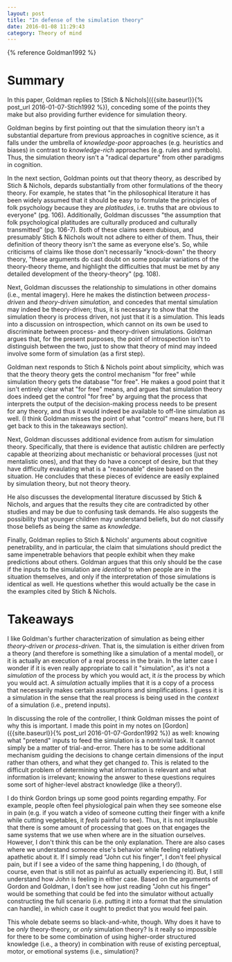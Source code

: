 ```yaml
---
layout: post
title: "In defense of the simulation theory"
date: 2016-01-08 11:29:43
category: Theory of mind
---
```


{% reference Goldman1992 %}

# Summary

In this paper, Goldman replies to [Stich & Nichols]({{site.baseurl}}{% post_url 2016-01-07-Stich1992 %}), conceding some of the points they make but also providing further evidence for simulation theory.

Goldman begins by first pointing out that the simulation theory isn't a substantial departure from previous approaches in cognitive science, as it falls under the umbrella of *knowledge-poor* approaches (e.g. heuristics and biases) in contrast to *knowledge-rich* approaches (e.g. rules and symbols). Thus, the simulation theory isn't a "radical departure" from other paradigms in cognition.

In the next section, Goldman points out that theory theory, as described by Stich & Nichols, depards substantially from other formulations of the theory theory. For example, he states that "in the philosophical literature it has been widely assumed that it should be easy to formulate the principles of folk psychology because they are *platitudes*, i.e. truths that are obvious to everyone" (pg. 106). Additionally, Goldman discusses "the assumption that folk psychological platitudes are culturally produced and culturally transmitted" (pg. 106-7). Both of these claims seem dubious, and presumably Stich & Nichols woult not adhere to either of them. Thus, their definition of theory theory isn't the same as everyone else's. So, while criticisms of claims like those don't necessarily "knock-down" the theory theory, "these arguments do cast doubt on some popular variations of the theory-theory theme, and highlight the difficulties that must be met by any detailed development of the theory-theory" (pg. 108).

Next, Goldman discusses the relationship to simulations in other domains (i.e., mental imagery). Here he makes the distinction between *process-driven* and *theory-driven simulation*, and concedes that mental simulation may indeed be theory-driven; thus, it is necessary to show that the simulation theory is process driven, not just that it is a simulation. This leads into a discussion on introspection, which cannot on its own be used to discriminate between process- and theory-driven simulations. Goldman argues that, for the present purposes, the point of introspection isn't to distinguish between the two, just to show that theory of mind may indeed involve some form of simulation (as a first step).

Goldman next responds to Stich & Nichols point about simplicity, which was that the theory theory gets the control mechanism "for free" while simulation theory gets the database "for free". He makes a good point that it isn't entirely clear what "for free" means, and argues that simulation theory does indeed get the control "for free" by arguing that the process that interprets the output of the decision-making process needs to be present for any theory, and thus it would indeed be available to off-line simulation as well. (I think Goldman misses the point of what "control" means here, but I'll get back to this in the takeaways section).

Next, Goldman discusses additional evidence from autism for simulation theory. Specifically, that there is evidence that autistic children are perfectly capable at theorizing about mechanistic or behavioral processes (just not mentalistic ones), and that they do have a concept of desire, but that they have difficulty evaulating what is a "reasonable" desire based on the situation. He concludes that these pieces of evidence are easily explained by simulation theory, but not theory theory.

He also discusses the developmental literature discussed by Stich & Nichols, and argues that the results they cite are contradicted by other studies and may be due to confusing task demands. He also suggests the possibility that younger children may understand beliefs, but do not classify those beliefs as being the same as *knowledge*.

Finally, Goldman replies to Stich & Nichols' arguments about cognitive penetrability, and in particular, the claim that simulations should predict the same impenetrable behaviors that people exhibit when they make predictions about others. Goldman argues that this only should be the case if the inputs to the simulation are *identical* to when people are in the situation themselves, and only if the interpretation of those simulations is identical as well. He questions whether this would actually be the case in the examples cited by Stich & Nichols.

# Takeaways

I like Goldman's further characterization of simulation as being either *theory-driven* or *process-driven*. That is, the simulation is either driven from a theory (and therefore is something like a simulation of a mental model), or it is actually an execution of a real process in the brain. In the latter case I wonder if it is even really appropriate to call it "simulation", as it's not a *simulation* of the process by which you would act, it *is* the process by which you would act. A *simulation* actually implies that it is a copy of a process that necessarily makes certain assumptions and simplifications. I guess it is a simulation in the sense that the real process is being used in the *context* of a simulation (i.e., pretend inputs).

In discussing the role of the controller, I think Goldman misses the point of why this is important. I made this point in my notes on [Gordon]({{site.baseurl}}{% post_url 2016-01-07-Gordon1992 %}) as well: knowing what "pretend" inputs to feed the simulation is a nontrivial task. It cannot simply be a matter of trial-and-error. There has to be some additional mechanism guiding the decisions to change certain dimensions of the input rather than others, and what they get changed *to*. This is related to the difficult problem of determining what information is relevant and what information is irrelevant; knowing the answer to these questions requires some sort of higher-level abstract knowledge (like a theory!).

I do think Gordon brings up some good points regarding empathy. For example, people often feel physiological pain when they see someone else in pain (e.g. if you watch a video of someone cutting their finger with a knife while cutting vegetables, it *feels* painful to see). Thus, it is not implausible that there is some amount of processing that goes on that engages the same systems that we use when where are in the situation ourselves. However, I don't think this can be the only explanation. There are also cases where we understand someone else's behavior while feeling relatively apathetic about it. If I simply read "John cut his finger", I don't feel physical pain, but if I see a video of the same thing happening, I do (though, of course, even that is still not as painful as actually experiencing it). But, I still understand how John is feeling in either case. Based on the arguments of Gordon and Goldman, I don't see how just reading "John cut his finger" would be something that could be fed into the simulator without actually constructing the full scenario (i.e. putting it into a format that the simulation can handle), in which case it ought to predict that you would feel pain.

This whole debate seems so black-and-white, though. Why does it have to be *only* theory-theory, or *only* simulation theory? Is it really so impossible for there to be some combination of using higher-order structured knowledge (i.e., a theory) in combination with reuse of existing perceptual, motor, or emotional systems (i.e., simulation)?
